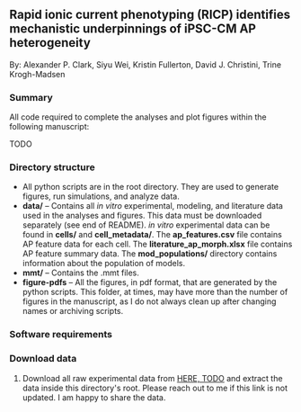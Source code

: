 ## Rapid ionic current phenotyping (RICP) identifies mechanistic underpinnings of iPSC-CM AP heterogeneity 


By: Alexander P. Clark, Siyu Wei, Kristin Fullerton, David J. Christini, Trine Krogh-Madsen


### Summary

All code required to complete the analyses and plot figures within the following manuscript:

TODO


### Directory structure

- All python scripts are in the root directory. They are used to generate figures, run simulations, and analyze data.
- **data/** – Contains all *in vitro* experimental, modeling, and literature data used in the analyses and figures. This data must be downloaded separately (see end of README). *in vitro* experimental data can be found in **cells/** and **cell_metadata/**. The **ap_features.csv** file contains AP feature data for each cell. The **literature_ap_morph.xlsx** file contains AP feature summary data. The **mod_populations/** directory contains information about the population of models.
- **mmt/** – Contains the .mmt files.
- **figure-pdfs** – All the figures, in pdf format, that are generated by the python scripts. This folder, at times, may have more than the number of figures in the manuscript, as I do not always clean up after changing names or archiving scripts. 


### Software requirements 



### Download data

1. Download all raw experimental data from [HERE, TODO]() and extract the data inside this directory's root. Please reach out to me if this link is not updated. I am happy to share the data.

